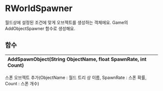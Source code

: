 # **RWorldSpawner**

월드상에 설정된 조건에 맞게 오브젝트를 생성하는 객체에요. Game의 AddObjectSpawner 함수로 생성해요. 
## **함수**

| **AddSpawnObject(String ObjectName, float SpawnRate, int Count)** |
| :--- |
스폰 오브젝트 추가(ObjectName : 월드 트리 상 이름, SpawnRate : 스폰 확률, Count : 스폰 개수) 
